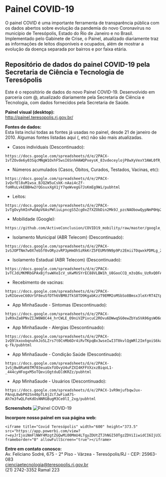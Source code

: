 # Painel COVID-19
O painel COVID é uma importante ferramenta de transparência pública com os dados abertos sobre evolução da pandemia do novo Coronavírus no município de Teresópolis, Estado do Rio de Janeiro e no Brasil. Implementado pelo Gabinete de Crise, o Painel, atualizado diariamente traz as informações de leitos disponíveis e ocupados, além de mostrar a evolução da doença separada por bairros e por faixa etária.

## Repositório de dados do painel COVID-19 pela Secretaria de Ciência e Tecnologia de Teresópolis
Este é o repositório de dados do novo Painel COVID-19. Desenvolvido em parceria com @, atualizado diariamente pela Secretaria de Ciência e Tecnologia, com dados fornecidos pela Secretaria de Saúde.

**Painel visual (desktop):**</br>
http://painel.teresopolis.rj.gov.br/</br>

**Fontes de dados:**</br>
Esta lista inclui todas as fontes já usadas no painel, desde 21 de janeiro de 2010.  Algumas fontes listadas aqui (, etc) não são mais atualizadas.
- Casos individuais (Descontinuado):
```
https://docs.google.com/spreadsheets/d/e/2PACX-1vTZOvde6y03SqcMNgW1OxhF5wsI6SnhHAWQPxeysK_83vdeceylojP8wXyVexY3AWL0fR_oTag9nsGP/pubhtml
```
- Números acumulados (Casos, Óbitos, Curados, Testados, Vacinas, etc): 
```
https://docs.google.com/spreadsheets/d/e/2PACX-1vQvfEl8uM1wsa_BJQ2W5uCskK-nAai4cZf-foHRuLvkEBBHw2rQGsuxXgX1jY7qeWvegG7JsKmEg9Wi/pubhtml
```
- Leitos: 
```
https://docs.google.com/spreadsheets/d/e/2PACX-1vTgOvyhHInPwOApV6AsPWliuLpncgS5Zcg0xZfXZObDin2Mk9J_pzcNAObowQypNmP0Hp2tfEKS6Hcc/pubhtml
```
- Mobilidade (Google): 
```
https://github.com/ActiveConclusion/COVID19_mobility/raw/master/google_reports/mobility_report_brazil.csv
```
- Isolamento Municipal (ABR Telecom) (Descontinuado):
```
https://docs.google.com/spreadsheets/d/e/2PACX-1vSJOPTNm7w0X7eb5f0vORyzvRP3pHmOhSzRkKrZ5FEUMV9N9p9Pz2EmiiTOqwxkPDMLg_ZRLkU7ZVPm/pubhtml
```
- Isolamento Estadual (ABR Telecom) (Descontinuado):
```
https://docs.google.com/spreadsheets/d/e/2PACX-1vTCJdLMKMRbGPAxBjfswWXeIcV_sKwMVSYrEC88VLBW1h_U8GooCCQ_m3sQ6u_UzRxQ0FAzk8IuNJgc/pubhtml
```
- Recebimento de vacinas:
```
https://docs.google.com/spreadsheets/d/e/2PACX-1vRIGeveC60UrSF8euSfDTh6VBM0JTkS8TD9KgabKzzT9EMM2oMSbSo8Bmsx3leXrRT4Ztp7nzdASEq7/pubhtml
```
- App MinhaSaude - Sintomas (Descontinuado):
```
https://docs.google.com/spreadsheets/d/e/2PACX-1vR9xZa8PNvZIJW8W8C44_hrCWLE_O9niVZPivcuC2ROvu6DWwq5G0ewZbYaSVA96gsWO6d5QSGdO_JB/pubhtml
```
- App MinhaSaude - Alergias (Descontinuado): 
```
https://docs.google.com/spreadsheets/d/e/2PACX-1vQ9lkxoxbqnuhkJo5LZrs7t0CnMb6Dr4iRvTKpqBx3wseIwI3T0kvlQgWRl2ImfgoiS6kaBC48-q-fk/pubhtml
```
- App MinhaSaude - Condição Saúde (Descontinuado):
```
https://docs.google.com/spreadsheets/d/e/2PACX-1vSjBw8RaK6TM703euaUxfUOvyU4uFZXI4KFFVXzxzBiqoL1-_444cyHFogxM5oTQeviOgtduECdKRZz/pubhtml
```
- App MinhaSaude - Usuários (Descontinuado):
```
https://docs.google.com/spreadsheets/d/e/2PACX-1vR9mjufbqwJux-PAnqL8wbP02Sn40pTL8jZcfJwFiaA7S-Ah7m3fwQLFeKdOsNNRGBugM3Ce0lI_2xg/pubhtml
```

**Screenshots**
![Painel COVID-19](https://teresopolis.rj.gov.br/wp-content/uploads/2022/01/WhatsApp-Image-2022-01-20-at-16.22.10.jpeg)

**Incorpore nosso painel em sua página web:**
```
<iframe title="Covid Teresópolis" width="600" height="373.5" src="https://app.powerbi.com/view?r=eyJrIjoiNmFlNWY4MzgtZGQwMi00MmU4LTgyZDUtZTJhNGI5OTgzZDViIiwidCI6IjU3ZmM5ZTUyLTkxMzQtNDliMC05NTllLTBmNGUwODA0Zjk5MiJ9&pageName=ReportSection" frameborder="0" allowFullScreen="true"></iframe>
```

**Entre em contato conosco:**</br>
Av. Feliciano Sodré, 675 - 2° Piso - Várzea - Teresópolis/RJ - CEP: 25963-083</br>
cienciaetecnologia@teresopolis.rj.gov.br</br>
(21) 2742-3352 Ramal 223

